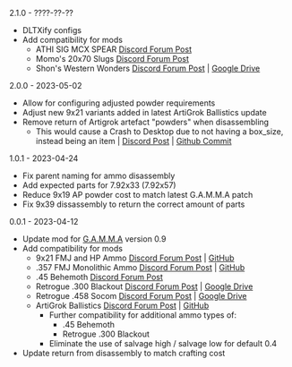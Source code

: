 2.1.0 - ????-??-??
- DLTXify configs
- Add compatibility for mods
  - ATHI SIG MCX SPEAR [Discord Forum Post](https://discord.com/channels/912320241713958912/1036112180145299536/1036112180145299536)
  - Momo's 20x70 Slugs [Discord Forum Post](https://discord.com/channels/912320241713958912/969891558281334825/1033125740557897729)
  - Shon's Western Wonders [Discord Forum Post](https://discord.com/channels/912320241713958912/1055545995330592848/1055545995330592848) | [Google Drive](https://drive.google.com/drive/folders/1n0RWGcUVGzdjzfSV_jko36oqjIisQEbk)

2.0.0 - 2023-05-02
- Allow for configuring adjusted powder requirements
- Adjust new 9x21 variants added in latest ArtiGrok Ballistics update
- Remove return of Artigrok artefact "powders" when disassembling
  - This would cause a Crash to Desktop due to not having a box\_size, instead being an item | [Discord Post](https://discord.com/channels/912320241713958912/1065168136577482753/1102879099892027442) | [Github Commit](https://github.com/ilrathCXV/ArtiGrok-Ballistics-GAMMA-ilrath-Mo3/commit/b10f6d355a04ff630fcc581443e27e49a29ebe1c)

1.0.1 - 2023-04-24
- Fix parent naming for ammo disassembly
- Add expected parts for 7.92x33 (7.92x57)
- Reduce 9x19 AP powder cost to match latest G.A.M.M.A patch
- Fix 9x39 dissassembly to return the correct amount of parts

0.0.1 - 2023-04-12
- Update mod for [G.A.M.M.A](https://github.com/Grokitach/Stalker_GAMMA) version 0.9
- Add compatibility for mods
  - 9x21 FMJ and HP Ammo [Discord Forum Post](https://discord.com/channels/912320241713958912/1037521838202433616/1037521838202433616) | [GitHub](https://github.com/ilrathCXV/9x21-FMJ-HP-Ammo-GAMMA)
  - .357 FMJ Monolithic Ammo [Discord Forum Post](https://discord.com/channels/912320241713958912/1043063409098371083/1043063409098371083) | [GitHub](https://github.com/ilrathCXV/.357-FMJ-Monolithic-Ammo)
  - .45 Behemoth [Discord Forum Post](https://discord.com/channels/912320241713958912/1052402537099169822/1052402537099169822)
  - Retrogue .300 Blackout [Discord Forum Post](https://discord.com/channels/912320241713958912/1036727845726204024/1036727845726204024) | [Google Drive](https://drive.google.com/drive/folders/1szYgPK8zZXWuU_naye-E2CTAWzBPxZC0)
  - Retrogue .458 Socom [Discord Forum Post](https://discord.com/channels/912320241713958912/1036727845726204024/1036727845726204024) | [Google Drive](https://drive.google.com/drive/folders/1szYgPK8zZXWuU_naye-E2CTAWzBPxZC0)
  - ArtiGrok Ballistics [Discord Forum Post](https://discord.com/channels/912320241713958912/1065168136577482753/1065168136577482753) | [GitHub](https://github.com/ilrathCXV/ArtiGrok-Ballistics-GAMMA-ilrath-Mo3)
    - Further compatibility for additional ammo types of:
      - .45 Behemoth
      - Retrogue .300 Blackout
    - Eliminate the use of salvage high / salvage low for default 0.4
- Update return from disassembly to match crafting cost
